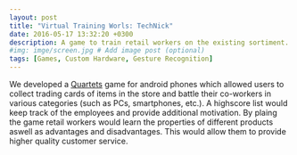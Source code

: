 ```yaml
---
layout: post
title: "Virtual Training Worls: TechNick"
date: 2016-05-17 13:32:20 +0300
description: A game to train retail workers on the existing sortiment. # Add post description (optional)
#img: imge/screen.jpg # Add image post (optional)
tags: [Games, Custom Hardware, Gesture Recognition]
---
```


We developed a [Quartets](https://en.wikipedia.org/wiki/Quartets_(card_game)) game for android phones which allowed users to collect trading cards of items in the store and battle their co-workers in various categories (such as PCs, smartphones, etc.). A highscore list would keep track of the employees and provide additional motivation. By plaing the game retail workers would learn the properties of different products aswell as advantages and disadvantages. This would allow them to provide higher quality customer service. 
